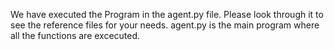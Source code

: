 We have executed the Program in the agent.py file. Please look through it to see the reference files for your needs.
agent.py is the main program where all the functions are excecuted.
